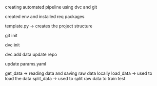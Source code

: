 creating automated pipeline using dvc and git


created env and installed req packages

template.py -> creates the project structure

git init

dvc init


dvc add data
update repo

update params.yaml


get_data -> reading data and saving raw data locally
load_data -> used to load the data
split_data -> used to split raw data to train test